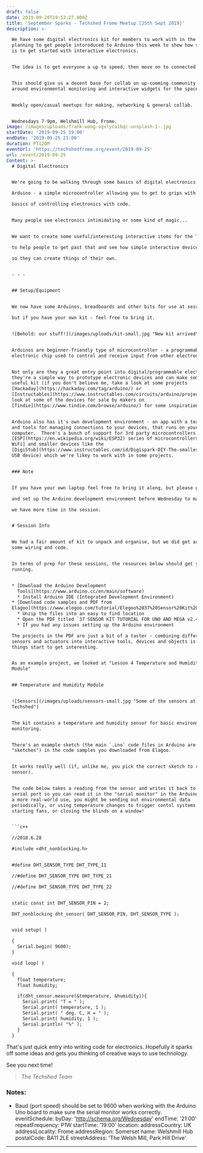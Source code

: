 ```yaml
---
draft: false
date: 2019-09-20T19:53:27.000Z
title: 'September Sparks - Techshed Frome Meetup [25th Sept 2019]'
description: >-

  We have some digital electronics kit for members to work with in the space -
  planning to get people intoroduced to Arduino this week to show how simple it
  is to get started with interactive electronics.        


  The idea is to get everyone a up to speed, then move on to connected devices. 


  This should give us a decent base for collab on up-comming community projects
  around environmental monitoring and interactive widgets for the space.


  Weekly open/casual meetups for making, networking & general collab.


  Wednesdays 7-9pm, Welshmill Hub, Frome.
image: /images/uploads/frank-wang-ogxlyca1bqc-unsplash-1-.jpg
startDate: '2019-09-25 19:00'
endDate: '2019-09-25 21:00'
duration: PT120M
eventUrl: 'https://techshedfrome.org/event/2019-09-25'
url: /event/2019-09-25
Content: >-
  # Digital Electronics


  We're going to be walking through some basics of digital electronics using

  Arduino - a simple microcontroller allowing you to get to grips with the

  basics of controlling electronics with code.


  Many people see electronics intimidating or some kind of magic...


  We want to create some useful/interesting interactive items for the Techshed

  to help people to get past that and see how simple interactive devices can be,

  so they can create things of their own.


  - - -


  ## Setup/Equipment


  We now have some Arduinos, breadboards and other bits for use at sessions,

  but if you have your own kit - feel free to bring it.


  ![Behold: our stuff!](/images/uploads/kit-small.jpg "New kit arrived")


  Arduinos are beginner-friendly type of microcontroller - a programmable
  electronic chip used to control and receive input from other electronics.


  Not only are they a great entry point into digital/programmable electronics,
  they're a simple way to prototype electronic devices and can make some really
  useful kit (if you don't believe me, take a look at some projects
  [Hackaday](https://hackaday.com/tag/arduino/) or
  [Instructables](https://www.instructables.com/circuits/arduino/projects/) or
  look at some of the devices for sale by makers on
  [Tindie](https://www.tindie.com/browse/arduino/) for some inspiration).


  Arduino also has it's own development environment - an app with a text editor
  and tools for managing connections to your devices, that runs on your
  computer.  There's a bunch of support for 3rd party microcontrollers (like the
  [ESP](https://en.wikipedia.org/wiki/ESP32) series of microcontrollers \[with
  WiFi] and smaller devices like the
  [DigiStub](https://www.instructables.com/id/Digispark-DIY-The-smallest-USB-Arduino/)
  USB device) which we're likey to work with in some projects.


  ### Note


  If you have your own laptop feel free to bring it along, but please go ahead

  and set up the Arduino development environment before Wednesday to makes sure

  we have more time in the session.


  # Session Info


  We had a fair amount of kit to unpack and organise, but we did get around to
  some wiring and code.


  In terms of prep for these sessions, the resources below should get you up and
  running.


  * [Download the Arduino Development
    Tools](https://www.arduino.cc/en/main/software)
    * Install Arduino IDE (Integrated Development Environment)
  * [Download code samples and PDF from
  Elagoo](https://www.elegoo.com/tutorial/Elegoo%2037%20Sensor%20Kit%20Tutorial%20for%20UNO%20R3%20and%20Mega%202560%20V2.0.0.2019.09.17.zip)
    * Unzip the files into an easy to find location
    * Open the PDF titled `37 SENSOR KIT TUTORIAL FOR UNO AND MEGA v2.<some numbers>.pdf` and take a quick look at the sorts of projects that can be made with the kit we have available.
    * If you had any issues setting up the Arduino environment

  The projects in the PDF are just a bit of a taster - combining different
  sensors and actuators into interactive tools, devices and objects is where
  things start to get interesting.


  As an example project, we looked at "Lesson 4 Temperature and Humidity
  Module" 


  ## Temperature and Humidity Module


  ![Sensors](/images/uploads/sensors-small.jpg "Some of the sensors at the
  Techshed")


  The kit contains a temperature and humidity sensor for basic environmental
  monitoring. 


  There's an example sketch (the main `.ino` code files in Arduino are known as
  "sketches") in the code samples you downloaded from Elagoo.


  It works really well (if, unlike me, you pick the correct sketch to run the
  sensor).


  The code below takes a reading from the sensor and writes it back to the
  serial port so you can read it in the "serial monitor" in the Arduino IDE.  In
  a more real-world use, you might be sending out environmental data
  periodically, or using temperature changes to trigger contol systems like
  starting fans, or closing the blinds on a window!


  ```c++

  //2018.6.28

  #include <dht_nonblocking.h>


  #define DHT_SENSOR_TYPE DHT_TYPE_11

  //#define DHT_SENSOR_TYPE DHT_TYPE_21

  //#define DHT_SENSOR_TYPE DHT_TYPE_22


  static const int DHT_SENSOR_PIN = 2;

  DHT_nonblocking dht_sensor( DHT_SENSOR_PIN, DHT_SENSOR_TYPE );


  void setup( )

  {
    Serial.begin( 9600);
  }

  void loop( )

  {
    float temperature;
    float humidity;

    if(dht_sensor.measure(&temperature, &humidity)){
      Serial.print( "T = " );
      Serial.print( temperature, 1 );
      Serial.print( " deg. C, H = " );
      Serial.print( humidity, 1 );
      Serial.println( "%" );
    }
  }

  ```


  That's just quick entry into writing code for electronics.  Hopefully it
  sparks off some ideas and gets you thinking of creative ways to use
  technology.


  See you next time!


  > _The Techshed Team_


  ### Notes:


  * Baud (port speed) should be set to 9600 when working with the Arduino Uno
  board to make sure the serial monitor works correctly.
eventSchedule:
  byDay: 'http://schema.org/Wednesday'
  endTime: '21:00'
  repeatFrequency: P1W
  startTime: '19:00'
location:
  addressCountry: UK
  addressLocality: Frome
  addressRegion: Somerset
  name: Welshmill Hub
  postalCode: BA11 2LE
  streetAddress: 'The Welsh Mill, Park Hill Drive'
---
```


